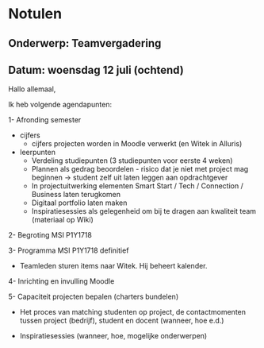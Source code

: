 # Notulen

## Onderwerp: Teamvergadering

## Datum: woensdag 12 juli (ochtend)

Hallo allemaal,

Ik heb volgende agendapunten:

1- Afronding semester
+ cijfers
  + cijfers projecten worden in Moodle verwerkt (en Witek in Alluris)
+ leerpunten
  + Verdeling studiepunten (3 studiepunten voor eerste 4 weken)
  + Plannen als gedrag beoordelen - risico dat je niet met project mag beginnen -> student zelf uit laten leggen aan opdrachtgever
  + In projectuitwerking elementen Smart Start / Tech / Connection / Business laten terugkomen
  + Digitaal portfolio laten maken
  + Inspiratiesessies als gelegenheid om bij te dragen aan kwaliteit team (materiaal op Wiki)

2- Begroting MSI P1Y1718

3- Programma MSI P1Y1718 definitief
  + Teamleden sturen items naar Witek. Hij beheert kalender.

4- Inrichting en invulling Moodle

5- Capaciteit projecten bepalen (charters bundelen)

  + Het proces van matching studenten op project, de contactmomenten tussen project (bedrijf), student en docent (wanneer, hoe e.d.)

  + Inspiratiesessies (wanneer, hoe, mogelijke onderwerpen)
